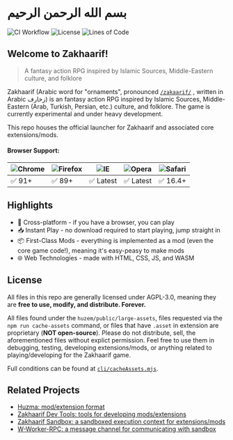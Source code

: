 # بسم الله الرحمن الرحيم

![CI Workflow](https://github.com/moomoolive/zakhaarif-launcher/actions/workflows/ci.yml/badge.svg)
![License](https://img.shields.io/github/license/moomoolive/zakhaarif-launcher)
![Lines of Code](https://sloc.xyz/github/moomoolive/zakhaarif-launcher)

## Welcome to Zakhaarif!
>  A fantasy action RPG inspired by Islamic Sources, Middle-Eastern culture, and folklore

Zakhaarif 
(Arabic word for "ornaments", 
pronounced [```/zakaarif/```](https://www.howtopronounce.com/arabic/%D8%B2%D8%AE%D8%A7%D8%B1%D9%81)
, written in Arabic زخارف) is an fantasy action RPG inspired by Islamic Sources, Middle-Eastern 
(Arab, Turkish, Persian, etc.) culture, and folklore. The game is currently experimental and under 
heavy development.

This repo houses the official launcher for Zakhaarif and associated core extensions/mods.

#### Browser Support:
![Chrome](https://raw.githubusercontent.com/alrra/browser-logos/master/src/chrome/chrome_48x48.png) | ![Firefox](https://raw.githubusercontent.com/alrra/browser-logos/master/src/firefox/firefox_48x48.png) | ![IE](https://raw.githubusercontent.com/alrra/browser-logos/master/src/edge/edge_48x48.png) | ![Opera](https://raw.githubusercontent.com/alrra/browser-logos/master/src/opera/opera_48x48.png) | ![Safari](https://raw.githubusercontent.com/alrra/browser-logos/master/src/safari/safari_48x48.png)
--- | --- | --- | --- | --- |
✅ 91+ | ✅ 89+ | ✅ Latest | ✅ Latest | ✅ 16.4+ |

## Highlights

- 📱 Cross-platform - if you have a browser, you can play
- 📥 Instant Play - no download required to start playing, jump straight in 
- 📦 First-Class Mods - everything is implemented as a mod (even the core game code!), meaning it's
easy-peasy to make mods
- 🌐 Web Technologies - made with HTML, CSS, JS, and WASM

## License

All files in this repo are generally licensed under AGPL-3.0, 
meaning they are **free to use, modify, and distribute. Forever.**

All files found under the ```huzem/public/large-assets```, files requested via the 
```npm run cache-assets``` command, or files that have ```.asset``` in extension
are proprietary (**NOT open-source**). Please do not distribute, sell, 
the aforementioned files without explict
permission. Feel free to use them in debugging, testing, developing extensions/mods, or 
anything related to playing/developing for the Zakhaarif game. 

Full conditions can be found at
[```cli/cacheAssets.mjs```](https://github.com/moomoolive/zakhaarif-launcher/blob/master/cli/cacheAssets.mjs).

## Related Projects

- [Huzma: mod/extension format](https://github.com/moomoolive/huzma)
- [Zakhaarif Dev Tools: tools for developing mods/extensions](https://github.com/moomoolive/zakhaarif-dev-tools)
- [Zakhaarif Sandbox: a sandboxed execution context for extensions/mods](https://github.com/moomoolive/zakhaarif-sandbox)
- [W-Worker-RPC: a message channel for communicating with sandbox](https://github.com/moomoolive/w-worker-rpc)

